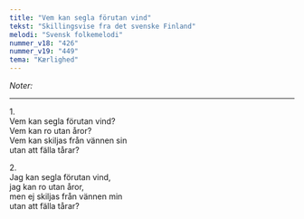 ```yaml
---
title: "Vem kan segla förutan vind"
tekst: "Skillingsvise fra det svenske Finland"
melodi: "Svensk folkemelodi"
nummer_v18: "426"
nummer_v19: "449"
tema: "Kærlighed"
---
```

*Noter:*

***

1\.\
Vem kan segla förutan vind?\
Vem kan ro utan åror?\
Vem kan skiljas från vännen sin\
utan att fälla tårar?

2\.\
Jag kan segla förutan vind,\
jag kan ro utan åror,\
men ej skiljas från vännen min\
utan att fälla tårar?